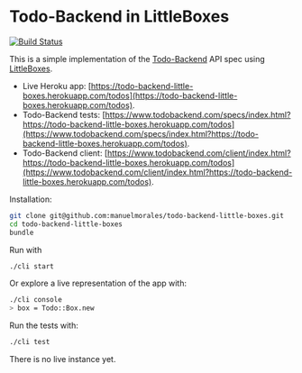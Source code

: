 # Todo-Backend in LittleBoxes

[![Build Status](https://travis-ci.org/manuelmorales/todo-backend-little-boxes.svg?branch=master)](https://travis-ci.org/manuelmorales/todo-backend-little-boxes)

This is a simple implementation of the
[Todo-Backend](https://www.todobackend.com/) API spec using
[LittleBoxes](https://github.com/manuelmorales/little-boxes).

* Live Heroku app: [https://todo-backend-little-boxes.herokuapp.com/todos](https://todo-backend-little-boxes.herokuapp.com/todos).
* Todo-Backend tests: [https://www.todobackend.com/specs/index.html?https://todo-backend-little-boxes.herokuapp.com/todos](https://www.todobackend.com/specs/index.html?https://todo-backend-little-boxes.herokuapp.com/todos).
* Todo-Backend client: [https://www.todobackend.com/client/index.html?https://todo-backend-little-boxes.herokuapp.com/todos](https://www.todobackend.com/client/index.html?https://todo-backend-little-boxes.herokuapp.com/todos).

Installation:

```bash
git clone git@github.com:manuelmorales/todo-backend-little-boxes.git
cd todo-backend-little-boxes
bundle
```

Run with

```bash
./cli start
```

Or explore a live representation of the app with:

```bash
./cli console
> box = Todo::Box.new
```

Run the tests with:

```bash
./cli test
```

There is no live instance yet.
